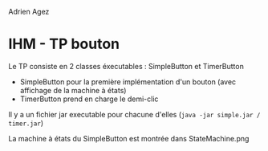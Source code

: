 Adrien Agez

# IHM - TP bouton

Le TP consiste en 2 classes éxecutables : SimpleButton et TimerButton

* SimpleButton pour la première implémentation d'un bouton (avec affichage de la machine à états)
* TimerButton prend en charge le demi-clic

Il y a un fichier jar executable pour chacune d'elles (`java -jar simple.jar / timer.jar`)

La machine à états du SimpleButton est montrée dans StateMachine.png